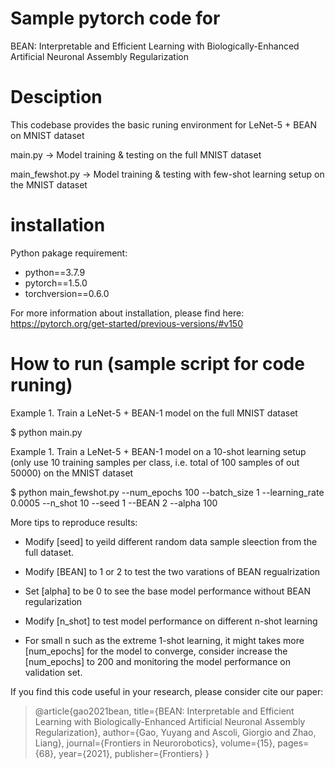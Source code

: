 
# Sample pytorch code for

BEAN: Interpretable and Efficient Learning with Biologically-Enhanced Artificial Neuronal Assembly Regularization

# Desciption

This codebase provides the basic runing environment for LeNet-5 + BEAN on MNIST dataset

main.py -> Model training & testing on the full MNIST dataset

main_fewshot.py -> Model training & testing with few-shot learning setup on the MNIST dataset

#  installation

Python pakage requirement:
- python==3.7.9
- pytorch==1.5.0 
- torchversion==0.6.0

For more information about installation, please find here:
https://pytorch.org/get-started/previous-versions/#v150

# How to run (sample script for code runing)

Example 1. Train a LeNet-5 + BEAN-1 model on the full MNIST dataset

$ python main.py

Example 1. Train a LeNet-5 + BEAN-1 model on a 10-shot learning setup (only use 10 training samples per class, i.e. total of 100 samples of out 50000) on the MNIST dataset

$ python main_fewshot.py --num_epochs 100 --batch_size 1 --learning_rate 0.0005 --n_shot 10 --seed 1 --BEAN 2 --alpha 100

More tips to reproduce results:

- Modify [seed] to yeild different random data sample sleection from the full dataset.

- Modify [BEAN] to 1 or 2 to test the two varations of BEAN regualrization
- Set [alpha] to be 0 to see the base model performance without BEAN regularization

- Modify [n_shot] to test model performance on different n-shot learning
- For small n such as the extreme 1-shot learning, it might takes more [num_epochs] for the model to converge, consider increase the [num_epochs] to 200 and monitoring the model performance on validation set. 

If you find this code useful in your research, please consider cite our paper:

> @article{gao2021bean,
  title={BEAN: Interpretable and Efficient Learning with Biologically-Enhanced Artificial Neuronal Assembly Regularization},
  author={Gao, Yuyang and Ascoli, Giorgio and Zhao, Liang},
  journal={Frontiers in Neurorobotics},
  volume={15},
  pages={68},
  year={2021},
  publisher={Frontiers}
  }
